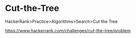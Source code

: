 
# Cut-the-Tree

HackerRank>Practice>Algorithms>Search>Cut the Tree

https://www.hackerrank.com/challenges/cut-the-tree/problem
